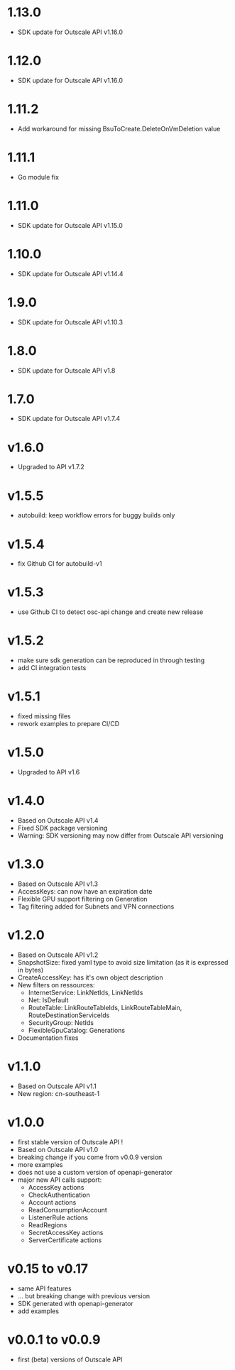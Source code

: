 # 1.13.0

 - SDK update for Outscale API v1.16.0

# 1.12.0

- SDK update for Outscale API v1.16.0

# 1.11.2

 - Add workaround for missing BsuToCreate.DeleteOnVmDeletion value

# 1.11.1

 - Go module fix

# 1.11.0

 - SDK update for Outscale API v1.15.0

# 1.10.0

- SDK update for Outscale API v1.14.4

# 1.9.0

 - SDK update for Outscale API v1.10.3

# 1.8.0

 - SDK update for Outscale API v1.8

# 1.7.0

 - SDK update for Outscale API v1.7.4

# v1.6.0

- Upgraded to API v1.7.2

# v1.5.5

- autobuild: keep workflow errors for buggy builds only

# v1.5.4

- fix Github CI for autobuild-v1

# v1.5.3

- use Github CI to detect osc-api change and create new release

# v1.5.2

- make sure sdk generation can be reproduced in through testing
- add CI integration tests

# v1.5.1

- fixed missing files
- rework examples to prepare CI/CD

# v1.5.0

- Upgraded to API v1.6

# v1.4.0

- Based on Outscale API v1.4
- Fixed SDK package versioning
- Warning: SDK versioning may now differ from Outscale API versioning

# v1.3.0

- Based on Outscale API v1.3
- AccessKeys: can now have an expiration date
- Flexible GPU support filtering on Generation
- Tag filtering added for Subnets and VPN connections

# v1.2.0

- Based on Outscale API v1.2
- SnapshotSize: fixed yaml type to avoid size limitation (as it is expressed in bytes)
- CreateAccessKey: has it's own object description
- New filters on ressources:
  - InternetService: LinkNetIds, LinkNetIds
  - Net: IsDefault
  - RouteTable: LinkRouteTableIds, LinkRouteTableMain, RouteDestinationServiceIds
  - SecurityGroup: NetIds
  - FlexibleGpuCatalog: Generations
- Documentation fixes

# v1.1.0

- Based on Outscale API v1.1
- New region: cn-southeast-1

# v1.0.0

- first stable version of Outscale API !
- Based on Outscale API v1.0
- breaking change if you come from v0.0.9 version
- more examples
- does not use a custom version of openapi-generator
- major new API calls support:
  - AccessKey actions
  - CheckAuthentication
  - Account actions
  - ReadConsumptionAccount
  - ListenerRule actions
  - ReadRegions
  - SecretAccessKey actions
  - ServerCertificate actions

# v0.15 to v0.17

- same API features
- ... but breaking change with previous version
- SDK generated with openapi-generator
- add examples


# v0.0.1 to v0.0.9

- first (beta) versions of Outscale API
